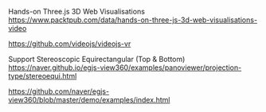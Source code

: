 Hands-on Three.js 3D Web Visualisations 
https://www.packtpub.com/data/hands-on-three-js-3d-web-visualisations-video

https://github.com/videojs/videojs-vr

Support Stereoscopic Equirectangular (Top & Bottom)
https://naver.github.io/egjs-view360/examples/panoviewer/projection-type/stereoequi.html

https://github.com/naver/egjs-view360/blob/master/demo/examples/index.html
